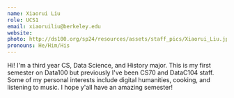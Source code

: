 ```yaml
---
name: Xiaorui Liu
role: UCS1
email: xiaoruiliu@berkeley.edu
website:
photo: http://ds100.org/sp24/resources/assets/staff_pics/Xiaorui_Liu.jpg
pronouns: He/Him/His
---
```


Hi! I'm a third year CS, Data Science, and History major. This is my first semester on Data100 but previously I've been CS70 and DataC104 staff. Some of my personal interests include digital humanities, cooking, and listening to music. I hope y'all have an amazing semester!
